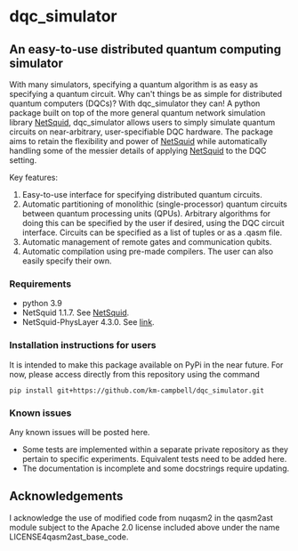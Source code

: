 # dqc_simulator

## An easy-to-use distributed quantum computing simulator

With many simulators, specifying a quantum algorithm is
as easy as specifying a quantum circuit. Why can't
things be as simple for distributed quantum computers (DQCs)?
With dqc_simulator they can! A python package built on top of the more
general quantum network simulation library
[NetSquid](https://netsquid.org/), dqc_simulator allows
users to simply simulate quantum circuits on
near-arbitrary, user-specifiable DQC hardware. The package aims to retain the
flexibility and power of [NetSquid](https://netsquid.org/)
while automatically handling some of the messier details of applying
[NetSquid](https://netsquid.org/) to the DQC setting.

Key features:

1. Easy-to-use interface for specifying distributed
   quantum circuits.
2. Automatic partitioning of monolithic (single-processor)
   quantum circuits
   between quantum processing units (QPUs). Arbitrary
   algorithms for doing this can be specified by the user
   if desired, using the DQC circuit interface. Circuits
   can be specified as a list of tuples or as a .qasm
   file.
3. Automatic management of remote gates and communication
   qubits.
4. Automatic compilation using pre-made compilers. The user
   can also easily specify their own.

### Requirements

* python 3.9
* NetSquid 1.1.7. See [NetSquid](https://netsquid.org/).
* NetSquid-PhysLayer 4.3.0. See [link](https://docs.netsquid.org/snippets/netsquid-physlayer/).

### Installation instructions for users

It is intended to make this package available on PyPi in the near future. 
For now, please access directly from this repository using the command

```
pip install git+https://github.com/km-campbell/dqc_simulator.git
```

### Known issues

Any known issues will be posted here.

* Some tests are implemented within a separate private repository as they pertain to
  specific experiments. Equivalent tests need to be added here.
* The documentation is incomplete and some docstrings require updating.


## Acknowledgements

I acknowledge the use of modified code from nuqasm2 in the qasm2ast module 
subject to the Apache 2.0 license included above under the name
LICENSE4qasm2ast_base_code.

